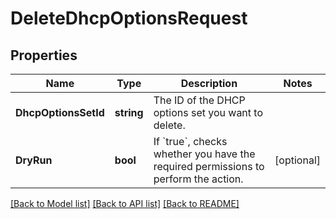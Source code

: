 # DeleteDhcpOptionsRequest

## Properties

Name | Type | Description | Notes
------------ | ------------- | ------------- | -------------
**DhcpOptionsSetId** | **string** | The ID of the DHCP options set you want to delete. | 
**DryRun** | **bool** | If &#x60;true&#x60;, checks whether you have the required permissions to perform the action. | [optional] 

[[Back to Model list]](../README.md#documentation-for-models) [[Back to API list]](../README.md#documentation-for-api-endpoints) [[Back to README]](../README.md)


